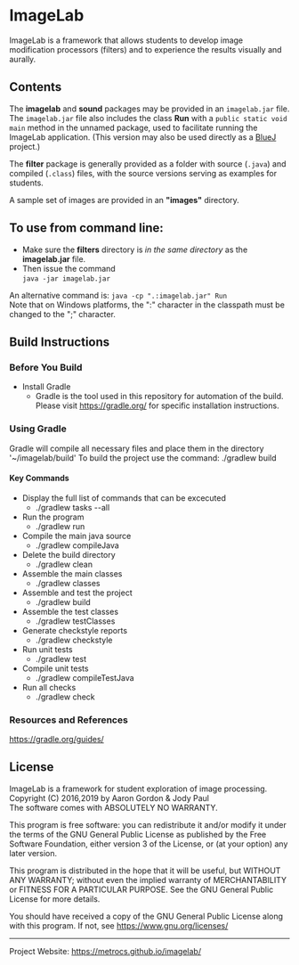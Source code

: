 # ImageLab

ImageLab is a framework that allows students to develop
image modification processors (filters) and to experience
the results visually and aurally.

## Contents
The __imagelab__ and __sound__ packages may be provided in an `imagelab.jar` file.
The `imagelab.jar` file also includes the class __Run__ with a `public static void main` method in the unnamed package, used to facilitate running the ImageLab application.
(This version may also be used directly as a [BlueJ](http://bluej.org) project.)

The __filter__ package is generally provided as a folder with source (`.java`) and compiled (`.class`) files, with the source versions serving as examples for students.

A sample set of images are provided in an __"images"__ directory.

## To use from command line:  
* Make sure the __filters__ directory is _in the same directory_ as the __imagelab.jar__ file.
* Then issue the command  
`java -jar imagelab.jar`  
  
An alternative command is:
`java -cp ".:imagelab.jar" Run`  
Note that on Windows platforms, the ":" character in the classpath must be changed to the ";" character.

## Build Instructions 

### Before You Build
- Install Gradle
  * Gradle is the tool used in this repository for automation of the build. Please visit https://gradle.org/ for specific installation instructions.

### Using Gradle
Gradle will compile all necessary files and place them in the directory '~/imagelab/build'
To build the project use the command: 
   ./gradlew build

#### Key Commands
  * Display the full list of commands that can be excecuted  
    * ./gradlew tasks --all  
  * Run the program  
    * ./gradlew run  
  * Compile the main java source  
    * ./gradlew compileJava  
  * Delete the build directory  
    * ./gradlew clean   
  * Assemble the main classes  
    * ./gradlew classes    
  * Assemble and test the project
    * ./gradlew build   
  * Assemble the test classes  
    * ./gradlew testClasses  
  * Generate checkstyle reports 
    * ./gradlew checkstyle  
  * Run unit tests
    * ./gradlew test  
  * Compile unit tests  
    * ./gradlew compileTestJava   
  * Run all checks 
    * ./gradlew check   


### Resources and References

https://gradle.org/guides/


## License

ImageLab is a framework for student exploration of image processing.  
Copyright (C) 2016,2019 by Aaron Gordon & Jody Paul  
The software comes with ABSOLUTELY NO WARRANTY.
 
This program is free software: you can redistribute it and/or modify
it under the terms of the GNU General Public License as published by
the Free Software Foundation, either version 3 of the License, or
(at your option) any later version.

This program is distributed in the hope that it will be useful,
but WITHOUT ANY WARRANTY; without even the implied warranty of
MERCHANTABILITY or FITNESS FOR A PARTICULAR PURPOSE.  See the
GNU General Public License for more details.

You should have received a copy of the GNU General Public License
along with this program.  If not, see https://www.gnu.org/licenses/

___

Project Website: https://metrocs.github.io/imagelab/

